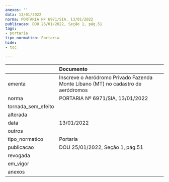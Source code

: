 ```yaml
---
anexos: ''
data: 13/01/2022
norma: PORTARIA Nº 6971/SIA, 13/01/2022
publicacao: DOU 25/01/2022, Seção 1, pág.51
tags:
- portaria
tipo_normatico: Portaria
hide: 
- toc 
 
---
```


|                    | Documento                                                                        |
|:-------------------|:---------------------------------------------------------------------------------|
| ementa             | Inscreve o Aeródromo Privado Fazenda Monte Líbano (MT) no cadastro de aeródromos |
| norma              | PORTARIA Nº 6971/SIA, 13/01/2022                                                 |
| tornada_sem_efeito |                                                                                  |
| alterada           |                                                                                  |
| data               | 13/01/2022                                                                       |
| outros             |                                                                                  |
| tipo_normatico     | Portaria                                                                         |
| publicacao         | DOU 25/01/2022, Seção 1, pág.51                                                  |
| revogada           |                                                                                  |
| em_vigor           |                                                                                  |
| anexos             |                                                                                  |